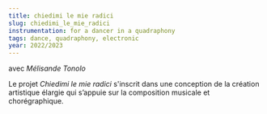 ```yaml
---
title: chiedimi le mie radici
slug: chiedimi_le_mie_radici
instrumentation: for a dancer in a quadraphony
tags: dance, quadraphony, electronic
year: 2022/2023
---
```


avec _Mélisande Tonolo_

Le projet _Chiedimi le mie radici_ s'inscrit dans une conception de la création artistique élargie qui s’appuie sur la composition musicale et chorégraphique.
